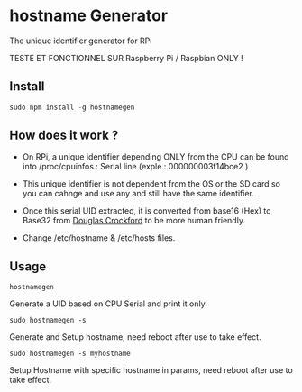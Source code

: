 # hostname Generator
The unique identifier generator for RPi 

TESTE ET FONCTIONNEL SUR Raspberry Pi / Raspbian ONLY !

## Install

```javascript
sudo npm install -g hostnamegen
```

## How does it work ?

- On RPi, a unique identifier depending ONLY from the CPU can be found into /proc/cpuinfos : Serial line (exple : 000000003f14bce2 )

- This unique identifier is not dependent from the OS or the SD card so you can cahnge and use any and still have the same identifier.

- Once this serial UID extracted, it is converted from base16 (Hex) to Base32 from [Douglas Crockford](http://www.crockford.com/wrmg/base32.html) to be more human friendly.

- Change /etc/hostname & /etc/hosts files.

## Usage

```shell
hostnamegen
```
Generate a UID based on CPU Serial and print it only.

```shell
sudo hostnamegen -s 
```
Generate and Setup hostname, need reboot after use to take effect.

```shell
sudo hostnamegen -s myhostname
```
Setup Hostname with specific hostname in params, need reboot after use to take effect.

